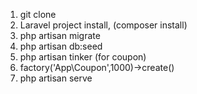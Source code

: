 1. git clone 
2. Laravel project install, (composer install)
3. php artisan migrate
4. php artisan db:seed
5. php artisan tinker (for coupon)
6. factory('App\Coupon',1000)->create()
7. php artisan serve